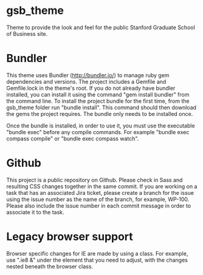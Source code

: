 gsb_theme
=========

Theme to provide the look and feel for the public Stanford Graduate School of Business site.


Bundler
=======

This theme uses Bundler (http://bundler.io/) to manage ruby gem dependencies and versions. The project includes a Gemfile and Gemfile.lock in the theme's root. If you do not already have bundler installed, you can install it using the command "gem install bundler" from the command line. To install the project bundle for the first time, from the gsb_theme folder run "bundle install". This command should then download the gems the project requires. The bundle only needs to be installed once.

Once the bundle is installed, in order to use it, you must use the executable "bundle exec" before any compile commands. For example "bundle exec compass compile" or "bundle exec compass watch".


Github
======

This project is a public repository on Github. Please check in Sass and resulting CSS changes together in the same commit. If you are working on a task that has an associated Jira ticket, please create a branch for the issue using the issue number as the name of the branch, for example, WP-100. Please also include the issue number in each commit message in order to associate it to the task.


Legacy browser support
======================

Browser specific changes for IE are made by using a class. For example, use ".ie8 &" under the element that you need to adjust, with the changes nested beneath the browser class.
